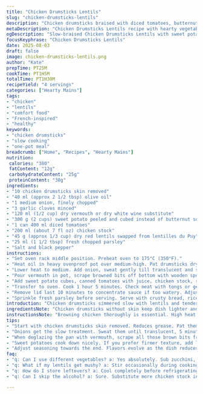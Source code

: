 ```yaml
---
title: "Chicken Drumsticks Lentils"
slug: "chicken-drumsticks-lentils"
description: "Chicken drumsticks braised with diced tomatoes, butternut squash swapped for sweet potato, paired with dry red lentils. Aromatic base of onion and garlic enhanced by dry vermouth instead of white wine. Cooked slowly in oven till meat pulls clean from bone. Parsley finish brightens deep flavors and balances richness. Hearty main dish naturally gluten, dairy, egg, nut-free. Great with crusty bread or grain sides. Real kitchen-tested recipe. Built for solid home meals without fuss but plenty of depth."
metaDescription: "Chicken Drumsticks Lentils recipe with hearty vegetables, rich flavors, and perfect braising technique for a comforting meal."
ogDescription: "Slow-braised Chicken Drumsticks Lentils with sweet potatoes and red lentils, a satisfying dish for any dinner table."
focusKeyphrase: "Chicken Drumsticks Lentils"
date: 2025-08-03
draft: false
image: chicken-drumsticks-lentils.png
author: "Kate"
prepTime: PT25M
cookTime: PT1H5M
totalTime: PT1H30M
recipeYield: "4 servings"
categories: ["Hearty Mains"]
tags:
- "chicken"
- "lentils"
- "comfort food"
- "French-inspired"
- "healthy"
keywords:
- "chicken drumsticks"
- "slow cooking"
- "one-pot meal"
breadcrumb: ["Home", "Recipes", "Hearty Mains"]
nutrition: 
 calories: "380"
 fatContent: "12g"
 carbohydrateContent: "25g"
 proteinContent: "38g"
ingredients:
- "10 chicken drumsticks skin removed"
- "40 ml (approx 2 1/2 tbsp) olive oil"
- "1 medium onion, finely chopped"
- "3 garlic cloves minced"
- "120 ml (1/2 cup) dry vermouth or dry white wine substitute"
- "300 g (2 cups) sweet potato peeled and cubed instead of butternut squash"
- "1 can 400 ml diced tomatoes"
- "200 ml (about 7 fl oz) chicken stock"
- "45 g (approx 1/3 cup) dry red lentils swapped from lentilles du Puy"
- "25 ml (1 1/2 tbsp) fresh chopped parsley"
- "Salt and black pepper"
instructions:
- "Set oven rack middle position. Preheat oven to 175°C (350°F)."
- "Heat oil in heavy ovenproof pot over medium-high. Pat drumsticks dry, salt and pepper liberally. Brown chicken on all sides until golden-tan crust forms. Remove chicken, set aside."
- "Lower heat to medium. Add onion, sweat gently till translucent and soft but not colored, about 5 minutes. Add garlic, stir one minute until fragrant but no burn."
- "Pour vermouth in pot, scrape browned bits off bottom with wooden spoon. Let liquid bubble, reduce by half—surface pulls back from sides, syrupy consistency. This step unlocks flavour from caramelized meat bits."
- "Add sweet potato cubes, canned tomatoes with juice, chicken stock, red lentils. Stir gently. Nestle browned drumsticks back in, partially submerged. Increase heat till liquid barely bubbles, then cover pot with lid."
- "Transfer to oven. Cook 1 hour 5 minutes. Check meat with tongs or gentle pull: it should loosen effortlessly from bone, lentils softened but not mushy, sweet potato tender but not falling apart."
- "Remove lid last 10 minutes to concentrate sauce if too watery. Adjust seasoning with salt and pepper to taste. Let rest uncovered 5 minutes after oven."
- "Sprinkle fresh parsley before serving. Serve with crusty bread, rice, or polenta to soak rich juices."
introduction: "Chicken drumsticks simmered slow with lentils and tender sweet potato cubes. A swap of classic butternut squash for sweet potato adds subtle earth-sweet balance. Using red lentils in place of Puy lentils speeds cooking with slight texture change—red lentils break down a bit, giving sauce a thickened silkiness. Dry vermouth shadows the flavor profile; wine’s grape notes replaced with herbal hints. Browning the chicken deeply before adding liquids locks in juices and layers. Oven cooking keeps everything bubbling gently, freeing you up with minimal stirring. Parsley freshens the bold stewed flavors at finish, bringing brightness that cuts richness naturally. Serves four hungry hands with minimal effort but real depth and complexity."
ingredientsNote: "Chicken drumsticks without skin keep dish lighter and avoid excess grease but still yield rich flavor if browned well. Using dry vermouth instead of white wine adds hidden aromatics and is a fine swap when wine isn’t on hand—can skip alcohol completely and just add extra stock though flavor suffers. Sweet potato chosen instead of butternut squash because it's usually easier to find year-round, and yields creamy sweetness when cooked slowly. Red lentils cook down faster than Puy, but beware of overcooking as sauce thickens quickly. Keep lentils separate if you want more bite and add halfway through oven time. Olive oil for searing is standard—don’t skimp here, you want a good fond on the pan to build flavor. Parsley isn’t just garnish; it’s critical to cut through the richness and add freshness before serving."
instructionsNote: "Browning chicken thoroughly is essential. High heat sears the skinless drumsticks, locking moisture and rendering taste. Don’t rush this step; color is flavor. Onion and garlic must cook gently and slowly—avoid scorching garlic to prevent bitterness. Deglazing with vermouth (or wine substitute) pulls up fond, intensifying sauce depth. Watch liquid closely as it reduces; it should coat back of spoon, not evaporate dry. Adding sweet potato and lentils together means they share cooking time; if you want lentils with more texture, add after 30 minutes oven time. Covered oven cooking ensures gentle simmering, no hot spots or scorching. Removing lid briefly concentrates sauce and thickens. Check meat pull with tongs—if it resists, it needs more time; push gently, meat should give with little effort, falling from bone. Season at end since liquids reduce and flavors concentrate. Parsley last; heating destroys color and freshness. Serve hot while sauce is still glossy."
tips:
- "Start with chicken drumsticks skin removed. Reduces grease. Pat them dry. Salt and pepper generously. Lock in flavor while browning. A dark crust is a must. Adds depth."
- "Onions get the slow treatment. Sweat them until translucent, 5 minutes. Stir in garlic just until fragrant. Don’t let it burn. Bitter garlic ruins the dish."
- "When deglazing the pan with vermouth, scrape all those brown bits from bottom. This adds layers. Reduce liquid until syrupy, not dried out. Coating back of spoon is key."
- "Sweet potatoes cook down nicely. If you prefer firmer texture, add lentils halfway through cooking. They can get mushy if cooked too long. Check for tenderness consistently."
- "Adjust seasoning towards the end. Flavors evolve as the dish reduces. More intensity will come through as liquids thicken. Always taste before serving. Fresh parsley is essential."
faq:
- "q: Can I use different vegetables? a: Yes absolutely. Sub zucchini, carrots, or potatoes. Texture changes slightly. Adjust cooking time for denser veggies."
- "q: What if my lentils get mushy? a: Stir occasionally during cooking. Check frequently. If overcooked, they break down fast. Next time, add them later."
- "q: How do I store leftovers? a: Cool completely before refrigerating. Can be stored in an airtight container up to 3 days. Can freeze but texture may vary."
- "q: Can I skip the alcohol? a: Sure. Substitute more chicken stock instead. Just lose depth of flavor slightly. Don't skip on browning for richness."

---
```

